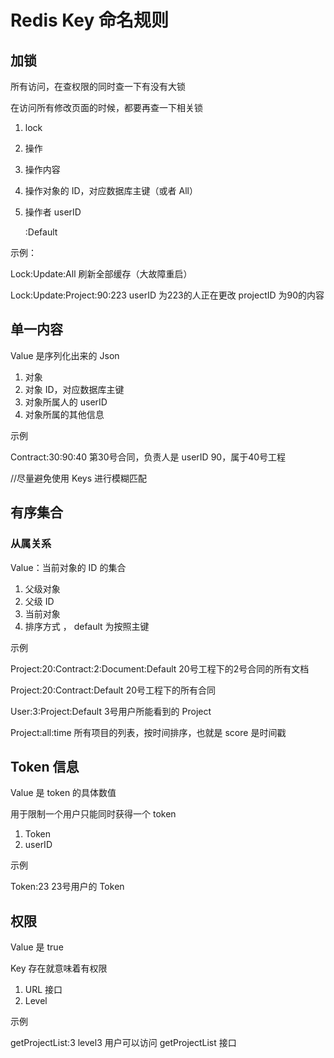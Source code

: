 # Redis Key 命名规则

## 加锁

所有访问，在查权限的同时查一下有没有大锁

在访问所有修改页面的时候，都要再查一下相关锁

1. lock 

2. 操作

3. 操作内容

4. 操作对象的 ID，对应数据库主键（或者 All）

5. 操作者 userID

   :Default

示例：

Lock:Update:All			刷新全部缓存（大故障重启）

Lock:Update:Project:90:223	userID 为223的人正在更改 projectID 为90的内容



## 单一内容

Value  是序列化出来的 Json

1. 对象
2. 对象 ID，对应数据库主键
3. 对象所属人的 userID
4. 对象所属的其他信息



示例

Contract:30:90:40		第30号合同，负责人是 userID 90，属于40号工程



//尽量避免使用 Keys 进行模糊匹配



## 有序集合

### 从属关系

Value：当前对象的 ID 的集合

1. 父级对象
2. 父级 ID
3. 当前对象
4.  排序方式 ， default 为按照主键



示例

Project:20:Contract:2:Document:Default 	20号工程下的2号合同的所有文档

Project:20:Contract:Default				20号工程下的所有合同

User:3:Project:Default						3号用户所能看到的 Project

Project:all:time							所有项目的列表，按时间排序，也就是 score 是时间戳



## Token 信息

Value 是 token 的具体数值

用于限制一个用户只能同时获得一个 token

1. Token
2. userID



示例

Token:23					23号用户的 Token



## 权限

Value 是 true

Key 存在就意味着有权限

1. URL 接口
2. Level



示例

getProjectList:3				level3 用户可以访问 getProjectList 接口

## 